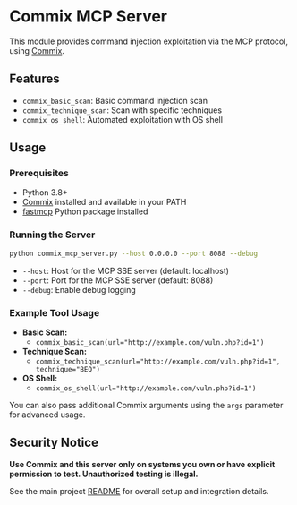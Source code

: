 # Commix MCP Server

This module provides command injection exploitation via the MCP protocol, using [Commix](https://github.com/commixproject/commix).

## Features

- `commix_basic_scan`: Basic command injection scan
- `commix_technique_scan`: Scan with specific techniques
- `commix_os_shell`: Automated exploitation with OS shell

## Usage

### Prerequisites
- Python 3.8+
- [Commix](https://github.com/commixproject/commix) installed and available in your PATH
- [fastmcp](https://github.com/modelcontext/fastmcp) Python package installed

### Running the Server

```sh
python commix_mcp_server.py --host 0.0.0.0 --port 8088 --debug
```

- `--host`: Host for the MCP SSE server (default: localhost)
- `--port`: Port for the MCP SSE server (default: 8088)
- `--debug`: Enable debug logging

### Example Tool Usage

- **Basic Scan:**
  - `commix_basic_scan(url="http://example.com/vuln.php?id=1")`
- **Technique Scan:**
  - `commix_technique_scan(url="http://example.com/vuln.php?id=1", technique="BEQ")`
- **OS Shell:**
  - `commix_os_shell(url="http://example.com/vuln.php?id=1")`

You can also pass additional Commix arguments using the `args` parameter for advanced usage.

## Security Notice

**Use Commix and this server only on systems you own or have explicit permission to test. Unauthorized testing is illegal.**

See the main project [README](../../../README.md) for overall setup and integration details.
